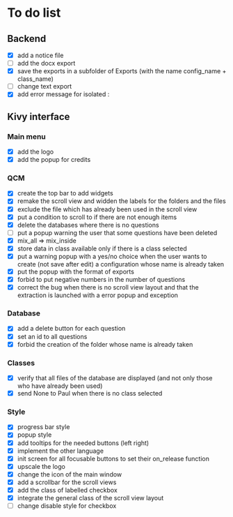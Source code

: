 # To do list

## Backend

- [x] add a notice file
- [ ] add the docx export
- [x] save the exports in a subfolder of Exports (with the name config_name + class_name)
- [ ] change text export
- [x] add error message for isolated :

## Kivy interface

### Main menu

- [x] add the logo
- [x] add the popup for credits

### QCM

- [x] create the top bar to add widgets
- [x] remake the scroll view and widden the labels for the folders and the files
- [x] exclude the file which has already been used in the scroll view
- [x] put a condition to scroll to if there are not enough items
- [x] delete the databases where there is no questions
- [ ] put a popup warning the user that some questions have been deleted
- [x] mix_all => mix_inside
- [x] store data in class available only if there is a class selected
- [x] put a warning popup with a yes/no choice when the user wants to create (not save after edit) a configuration whose name is already taken
- [x] put the popup with the format of exports
- [x] forbid to put negative numbers in the number of questions
- [x] correct the bug when there is no scroll view layout and that the extraction is launched with a error popup and exception

### Database

- [x] add a delete button for each question
- [x] set an id to all questions
- [x] forbid the creation of the folder whose name is already taken

### Classes

- [x] verify that all files of the database are displayed (and not only those who have already been used)
- [x] send None to Paul when there is no class selected

### Style 

- [x] progress bar style
- [x] popup style
- [x] add tooltips for the needed buttons (left right)
- [x] implement the other language
- [x] init screen for all focusable buttons to set their on_release function
- [x] upscale the logo
- [x] change the icon of the main window
- [x] add a scrollbar for the scroll views
- [x] add the class of labelled checkbox
- [x] integrate the general class of the scroll view layout
- [ ] change disable style for checkbox
